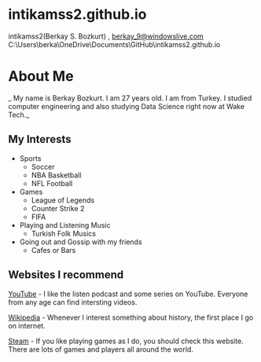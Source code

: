 # intikamss2.github.io
intikamss2(Berkay S. Bozkurt) , berkay_9@windowslive.com
C:\Users\berka\OneDrive\Documents\GitHub\intikamss2.github.io


# About Me
_  My name is Berkay Bozkurt. I am 27 years old. I am from Turkey. I studied computer engineering and also studying Data Science right now at Wake Tech._

## My Interests 
* Sports
  * Soccer
  * NBA Basketball
  * NFL Football 
* Games
  * League of Legends
  * Counter Strike 2
  * FIFA
* Playing and Listening Music
  * Turkish Folk Musics 
* Going out and Gossip with my friends
  * Cafes or Bars

## Websites I recommend
[YouTube](www.youtube.com) - I like the listen podcast and some series on YouTube. Everyone from any age can find intersting videos.

[Wikipedia](www.wikipedia.org) - Whenever I interest something about history, the first place I go on internet.

[Steam](store.steampowered.com) - If you like playing games as I do, you should check this website. There are lots of games and players all around the world.
